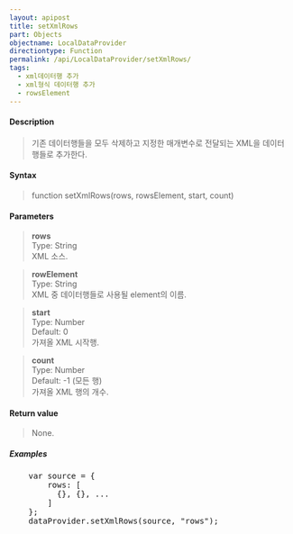 ```yaml
---
layout: apipost
title: setXmlRows
part: Objects
objectname: LocalDataProvider
directiontype: Function
permalink: /api/LocalDataProvider/setXmlRows/
tags:
  - xml데이터행 추가
  - xml형식 데이터행 추가
  - rowsElement
---
```



#### Description

> 기존 데이터행들을 모두 삭제하고 지정한 매개변수로 전달되는 XML을 데이터 행들로 추가한다.

#### Syntax

> function setXmlRows(rows, rowsElement, start, count)

#### Parameters

> **rows**  
> Type: String  
> XML 소스.

> **rowElement**  
> Type: String  
> XML 중 데이터행들로 사용될 element의 이름.

> **start**  
> Type: Number  
> Default: 0  
> 가져올 XML 시작행. 

> **count**  
> Type: Number  
> Default: -1 (모든 행)  
> 가져올 XML 행의 개수.

#### Return value

> None.

##### Examples 

<pre class="prettyprint">
    var source = {
        rows: [
          {}, {}, ...
        ]
    };
    dataProvider.setXmlRows(source, "rows");
</pre>

